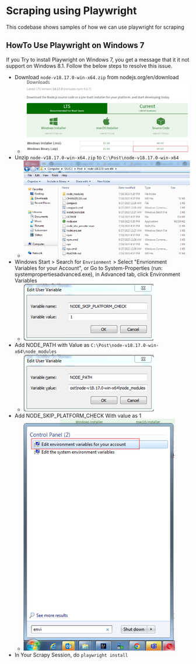 # Scraping using Playwright

This codebase shows samples of how we can use playwright for scraping

## HowTo Use Playwright on Windows 7

If you Try to install Playwright on Windows 7, you get a message that it it not support on Windows 8.1. Follow the below steps to resolve this issue.

- Download `node-v18.17.0-win-x64.zip` from nodejs.org/en/download
  - ![image2023-7-27 20_25_37.png](images%2Fimage2023-7-27%2020_25_37.png)
- Unzip `node-v18.17.0-win-x64.zip` to `C:\Post\node-v18.17.0-win-x64`
  - ![image2023-7-27 20_28_16.png](images%2Fimage2023-7-27%2020_28_16.png)
- Windows Start > Search for `Envrionment` > Select "Envrionment Variables for your Account", or Go to System-Properties (run: systempropertiesadvanced.exe), in Advanced tab, click Environment Variables
  - ![image2023-7-27 20_32_53.png](images%2Fimage2023-7-27%2020_32_53.png)
- Add NODE_PATH with Value as `C:\Post\node-v18.17.0-win-x64\node_modules`
  - ![image2023-7-27 20_34_31.png](images%2Fimage2023-7-27%2020_34_31.png)
- Add NODE_SKIP_PLATFORM_CHECK With value as 1
  - ![image2023-7-27 20_35_2.png](images%2Fimage2023-7-27%2020_35_2.png)
- In Your Scrapy Session, do `playwright install`